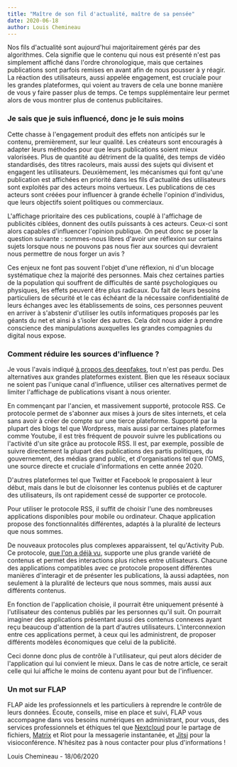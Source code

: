 ```yaml
---
title: "Maître de son fil d'actualité, maître de sa pensée"
date: 2020-06-18
author: Louis Chemineau
---
```


Nos fils d'actualité sont aujourd'hui majoritairement gérés par des algorithmes. Cela signifie que le contenu qui nous est présenté n'est pas simplement affiché dans l'ordre chronologique, mais que certaines publications sont parfois remises en avant afin de nous pousser à y réagir. La réaction des utilisateurs, aussi appelée engagement, est cruciale pour les grandes plateformes, qui voient au travers de cela une bonne manière de vous y faire passer plus de temps. Ce temps supplémentaire leur permet alors de vous montrer plus de contenus publicitaires.

### Je sais que je suis influencé, donc je le suis moins

Cette chasse à l'engagement produit des effets non anticipés sur le contenu, premièrement, sur leur qualité. Les créateurs sont encouragés à adapter leurs méthodes pour que leurs publications soient mieux valorisées. Plus de quantité au détriment de la qualité, des temps de vidéo standardisés, des titres racoleurs, mais aussi des sujets qui divisent et engagent les utilisateurs. Deuxièmement, les mécanismes qui font qu'une publication est affichées en priorité dans les fils d'actualité des utilisateurs sont exploités par des acteurs moins vertueux. Les publications de ces acteurs sont créées pour influencer à grande échelle l'opinion d'individus, que leurs objectifs soient politiques ou commerciaux.

L'affichage prioritaire des ces publications, couplé à l'affichage de publicités ciblées, donnent des outils puissants à ces acteurs. Ceux-ci sont alors capables d'influencer l'opinion publique. On peut donc se poser la question suivante : sommes-nous libres d'avoir une réflexion sur certains sujets lorsque nous ne pouvons pas nous fier aux sources qui devraient nous permettre de nous forger un avis ?

Ces enjeux ne font pas souvent l'objet d'une réflexion, ni d'un blocage systématique chez la majorité des personnes. Mais chez certaines parties de la population qui souffrent de difficultés de santé psychologiques ou physiques, les effets peuvent être plus radicaux. Du fait de leurs besoins particuliers de sécurité et le cas échéant de la nécessaire confidentialité de leurs échanges avec les établissements de soins, ces personnes peuvent en arriver à s'abstenir d'utiliser les outils informatiques proposés par les géants du net et ainsi à s’isoler des autres. Cela doit nous aider à prendre conscience des manipulations auxquelles les grandes compagnies du digital nous expose.

### Comment réduire les sources d'influence ?

Je vous l'avais indiqué [à propos des deepfakes](https://www.flap.cloud/blog/deepfake-influence-tool), tout n'est pas perdu. Des alternatives aux grandes plateformes existent. Bien que les réseaux sociaux ne soient pas l'unique canal d'influence, utiliser ces alternatives permet de limiter l'affichage de publications visant à nous orienter.

En commençant par l'ancien, et massivement supporté, protocole RSS. Ce protocole permet de s'abonner aux mises à jours de sites internets, et cela sans avoir à créer de compte sur une tierce plateforme. Supporté par la plupart des blogs tel que Wordpress, mais aussi par certaines plateformes comme Youtube, il est très fréquent de pouvoir suivre les publications ou l'activité d'un site grâce au protocole RSS. Il est, par exemple, possible de suivre directement la plupart des publications des partis politiques, du gouvernement, des médias grand public, et d'organisations tel que l'OMS, une source directe et cruciale d'informations en cette année 2020.

D'autres plateformes tel que Twitter et Facebook le proposaient à leur début, mais dans le but de cloisonner les contenus publiés et de capturer des utilisateurs, ils ont rapidement cessé de supporter ce protocole.

Pour utiliser le protocole RSS, il suffit de choisir l'une des nombreuses applications disponibles pour mobile ou ordinateur. Chaque application propose des fonctionnalités différentes, adaptés à la pluralité de lecteurs que nous sommes.

De nouveaux protocoles plus complexes apparaissent, tel qu'Activity Pub. Ce protocole, [que l'on a déjà vu](https://www.flap.cloud/blog/emancipate-with-digital-address), supporte une plus grande variété de contenus et permet des interactions plus riches entre utilisateurs. Chacune des applications compatibles avec ce protocole proposent différentes manières d'interagir et de présenter les publications, là aussi adaptées, non seulement à la pluralité de lecteurs que nous sommes, mais aussi aux différents contenus.

En fonction de l'application choisie, il pourrait être uniquement présenté à l'utilisateur des contenus publiés par les personnes qu'il suit. On pourrait imaginer des applications présentant aussi des contenus connexes ayant reçu beaucoup d'attention de la part d'autres utilisateurs. L'interconnexion entre ces applications permet, à ceux qui les administrent, de proposer différents modèles économiques que celui de la publicité.

Ceci donne donc plus de contrôle à l'utilisateur, qui peut alors décider de l'application qui lui convient le mieux. Dans le cas de notre article, ce serait celle qui lui affiche le moins de contenu ayant pour but de l'influencer.

### Un mot sur FLAP

FLAP aide les professionnels et les particuliers à reprendre le contrôle de leurs données.
Écoute, conseils, mise en place et suivi, FLAP vous accompagne dans vos besoins numériques en administrant, pour vous, des services professionnels et éthiques tel que [Nextcloud](https://nextcloud.com) pour le partage de fichiers, [Matrix](https://matrix.org) et Riot pour la messagerie instantanée, et [Jitsi](https://jitsi.org) pour la visioconférence.
N'hésitez pas à nous contacter pour plus d'informations !

Louis Chemineau - 18/06/2020
